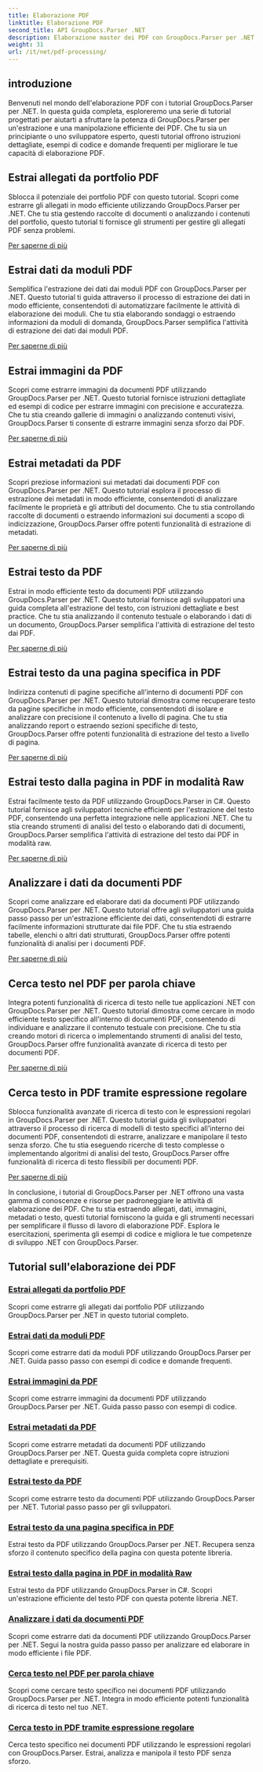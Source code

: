 ```yaml
---
title: Elaborazione PDF
linktitle: Elaborazione PDF
second_title: API GroupDocs.Parser .NET
description: Elaborazione master dei PDF con GroupDocs.Parser per .NET. Impara a estrarre allegati, dati, immagini, metadati e testo in modo efficiente dai PDF.
weight: 31
url: /it/net/pdf-processing/
---
```

## introduzione

Benvenuti nel mondo dell'elaborazione PDF con i tutorial GroupDocs.Parser per .NET. In questa guida completa, esploreremo una serie di tutorial progettati per aiutarti a sfruttare la potenza di GroupDocs.Parser per un'estrazione e una manipolazione efficiente dei PDF. Che tu sia un principiante o uno sviluppatore esperto, questi tutorial offrono istruzioni dettagliate, esempi di codice e domande frequenti per migliorare le tue capacità di elaborazione PDF.

## Estrai allegati da portfolio PDF
Sblocca il potenziale dei portfolio PDF con questo tutorial. Scopri come estrarre gli allegati in modo efficiente utilizzando GroupDocs.Parser per .NET. Che tu stia gestendo raccolte di documenti o analizzando i contenuti del portfolio, questo tutorial ti fornisce gli strumenti per gestire gli allegati PDF senza problemi.

[Per saperne di più](./extract-attachments-from-pdf-portfolios/)

## Estrai dati da moduli PDF
Semplifica l'estrazione dei dati dai moduli PDF con GroupDocs.Parser per .NET. Questo tutorial ti guida attraverso il processo di estrazione dei dati in modo efficiente, consentendoti di automatizzare facilmente le attività di elaborazione dei moduli. Che tu stia elaborando sondaggi o estraendo informazioni da moduli di domanda, GroupDocs.Parser semplifica l'attività di estrazione dei dati dai moduli PDF.

[Per saperne di più](./extract-data-from-pdf-forms/)

## Estrai immagini da PDF
Scopri come estrarre immagini da documenti PDF utilizzando GroupDocs.Parser per .NET. Questo tutorial fornisce istruzioni dettagliate ed esempi di codice per estrarre immagini con precisione e accuratezza. Che tu stia creando gallerie di immagini o analizzando contenuti visivi, GroupDocs.Parser ti consente di estrarre immagini senza sforzo dai PDF.

[Per saperne di più](./extract-images-from-pdf/)

## Estrai metadati da PDF
Scopri preziose informazioni sui metadati dai documenti PDF con GroupDocs.Parser per .NET. Questo tutorial esplora il processo di estrazione dei metadati in modo efficiente, consentendoti di analizzare facilmente le proprietà e gli attributi del documento. Che tu stia controllando raccolte di documenti o estraendo informazioni sui documenti a scopo di indicizzazione, GroupDocs.Parser offre potenti funzionalità di estrazione di metadati.

[Per saperne di più](./extract-metadata-from-pdf/)

## Estrai testo da PDF
Estrai in modo efficiente testo da documenti PDF utilizzando GroupDocs.Parser per .NET. Questo tutorial fornisce agli sviluppatori una guida completa all'estrazione del testo, con istruzioni dettagliate e best practice. Che tu stia analizzando il contenuto testuale o elaborando i dati di un documento, GroupDocs.Parser semplifica l'attività di estrazione del testo dai PDF.

[Per saperne di più](./extract-text-from-pdf/)

## Estrai testo da una pagina specifica in PDF
Indirizza contenuti di pagine specifiche all'interno di documenti PDF con GroupDocs.Parser per .NET. Questo tutorial dimostra come recuperare testo da pagine specifiche in modo efficiente, consentendoti di isolare e analizzare con precisione il contenuto a livello di pagina. Che tu stia analizzando report o estraendo sezioni specifiche di testo, GroupDocs.Parser offre potenti funzionalità di estrazione del testo a livello di pagina.

[Per saperne di più](./extract-text-from-specific-page-in-pdf/)

## Estrai testo dalla pagina in PDF in modalità Raw
Estrai facilmente testo da PDF utilizzando GroupDocs.Parser in C#. Questo tutorial fornisce agli sviluppatori tecniche efficienti per l'estrazione del testo PDF, consentendo una perfetta integrazione nelle applicazioni .NET. Che tu stia creando strumenti di analisi del testo o elaborando dati di documenti, GroupDocs.Parser semplifica l'attività di estrazione del testo dai PDF in modalità raw.

[Per saperne di più](./extract-text-from-page-in-pdf-in-raw-mode/)

## Analizzare i dati da documenti PDF
Scopri come analizzare ed elaborare dati da documenti PDF utilizzando GroupDocs.Parser per .NET. Questo tutorial offre agli sviluppatori una guida passo passo per un'estrazione efficiente dei dati, consentendoti di estrarre facilmente informazioni strutturate dai file PDF. Che tu stia estraendo tabelle, elenchi o altri dati strutturati, GroupDocs.Parser offre potenti funzionalità di analisi per i documenti PDF.

[Per saperne di più](./parse-data-from-pdf-documents/)

## Cerca testo nel PDF per parola chiave
Integra potenti funzionalità di ricerca di testo nelle tue applicazioni .NET con GroupDocs.Parser per .NET. Questo tutorial dimostra come cercare in modo efficiente testo specifico all'interno di documenti PDF, consentendo di individuare e analizzare il contenuto testuale con precisione. Che tu stia creando motori di ricerca o implementando strumenti di analisi del testo, GroupDocs.Parser offre funzionalità avanzate di ricerca di testo per documenti PDF.

[Per saperne di più](./search-text-in-pdf-by-keyword/)

## Cerca testo in PDF tramite espressione regolare
Sblocca funzionalità avanzate di ricerca di testo con le espressioni regolari in GroupDocs.Parser per .NET. Questo tutorial guida gli sviluppatori attraverso il processo di ricerca di modelli di testo specifici all'interno dei documenti PDF, consentendoti di estrarre, analizzare e manipolare il testo senza sforzo. Che tu stia eseguendo ricerche di testo complesse o implementando algoritmi di analisi del testo, GroupDocs.Parser offre funzionalità di ricerca di testo flessibili per documenti PDF.

[Per saperne di più](./search-text-in-pdf-by-regular-expression/)

In conclusione, i tutorial di GroupDocs.Parser per .NET offrono una vasta gamma di conoscenze e risorse per padroneggiare le attività di elaborazione dei PDF. Che tu stia estraendo allegati, dati, immagini, metadati o testo, questi tutorial forniscono la guida e gli strumenti necessari per semplificare il flusso di lavoro di elaborazione PDF. Esplora le esercitazioni, sperimenta gli esempi di codice e migliora le tue competenze di sviluppo .NET con GroupDocs.Parser.
## Tutorial sull'elaborazione dei PDF
### [Estrai allegati da portfolio PDF](./extract-attachments-from-pdf-portfolios/)
Scopri come estrarre gli allegati dai portfolio PDF utilizzando GroupDocs.Parser per .NET in questo tutorial completo.
### [Estrai dati da moduli PDF](./extract-data-from-pdf-forms/)
Scopri come estrarre dati da moduli PDF utilizzando GroupDocs.Parser per .NET. Guida passo passo con esempi di codice e domande frequenti.
### [Estrai immagini da PDF](./extract-images-from-pdf/)
Scopri come estrarre immagini da documenti PDF utilizzando GroupDocs.Parser per .NET. Guida passo passo con esempi di codice.
### [Estrai metadati da PDF](./extract-metadata-from-pdf/)
Scopri come estrarre metadati da documenti PDF utilizzando GroupDocs.Parser per .NET. Questa guida completa copre istruzioni dettagliate e prerequisiti.
### [Estrai testo da PDF](./extract-text-from-pdf/)
Scopri come estrarre testo da documenti PDF utilizzando GroupDocs.Parser per .NET. Tutorial passo passo per gli sviluppatori.
### [Estrai testo da una pagina specifica in PDF](./extract-text-from-specific-page-in-pdf/)
Estrai testo da PDF utilizzando GroupDocs.Parser per .NET. Recupera senza sforzo il contenuto specifico della pagina con questa potente libreria.
### [Estrai testo dalla pagina in PDF in modalità Raw](./extract-text-from-page-in-pdf-in-raw-mode/)
Estrai testo da PDF utilizzando GroupDocs.Parser in C#. Scopri un'estrazione efficiente del testo PDF con questa potente libreria .NET.
### [Analizzare i dati da documenti PDF](./parse-data-from-pdf-documents/)
Scopri come estrarre dati da documenti PDF utilizzando GroupDocs.Parser per .NET. Segui la nostra guida passo passo per analizzare ed elaborare in modo efficiente i file PDF.
### [Cerca testo nel PDF per parola chiave](./search-text-in-pdf-by-keyword/)
Scopri come cercare testo specifico nei documenti PDF utilizzando GroupDocs.Parser per .NET. Integra in modo efficiente potenti funzionalità di ricerca di testo nel tuo .NET.
### [Cerca testo in PDF tramite espressione regolare](./search-text-in-pdf-by-regular-expression/)
Cerca testo specifico nei documenti PDF utilizzando le espressioni regolari con GroupDocs.Parser. Estrai, analizza e manipola il testo PDF senza sforzo.
